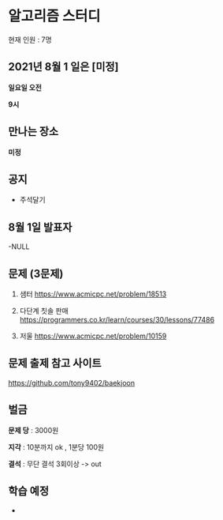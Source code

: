 # 알고리즘 스터디

현재 인원 : 7명

 


## 2021년 8월 1 일은 [미정]

__일요일 오전__

__9시__



## 만나는 장소

__미정__

## 공지

- 주석달기


## 8월 1일 발표자

-NULL


## 문제 (3문제)

1. 샘터
https://www.acmicpc.net/problem/18513

2. 다단계 칫솔 판매
https://programmers.co.kr/learn/courses/30/lessons/77486

3. 저울
https://www.acmicpc.net/problem/10159



## 문제 출제 참고 사이트 
https://github.com/tony9402/baekjoon

## 벌금

__문제 당__ : 3000원

__지각__ :  10분까지 ok , 1분당 100원

__결석__ : 무단 결석 3회이상  -> out




## 학습 예정

- 
